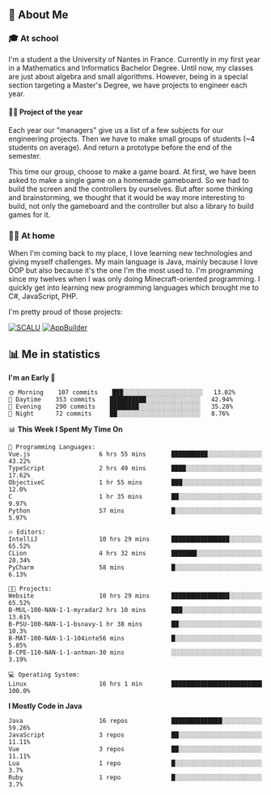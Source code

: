 ## 👀 About Me

### 🎓 At school

I'm a student a the University of Nantes in France. Currently in my first year in a Mathematics and Informatics Bachelor Degree. Until now, my classes are just about algebra and small algorithms. However, being in a special section targeting a Master's Degree, we have projects to engineer each year. 

#### 🔧🔬 Project of the year

Each year our "managers" give us a list of a few subjects for our engineering projects. Then we have to make small groups of students (~4 students on average). And return a prototype before the end of the semester.

This time our group, choose to make a game board. At first, we have been asked to make a single game on a homemade gameboard. So we had to build the screen and the controllers by ourselves. 
But after some thinking and brainstorming, we thought that it would be way more interesting to build, not only the gameboard and the controller but also a library to build games for it.

### 👨‍💻 At home

When I'm coming back to my place, I love learning new technologies and giving myself challenges. My main language is Java, mainly because I love OOP but also because it's the one I'm the most used to. I'm programming since my twelves when I was only doing Minecraft-oriented programming.  I quickly get into learning new programming languages which brought me to C#, JavaScript, PHP. 

I'm pretty proud of those projects:

[![SCALU](https://github-readme-stats.vercel.app/api/pin?username=renardfute&repo=SCALU)](https://github.com/renardfute/scalu)
[![AppBuilder](https://github-readme-stats.vercel.app/api/pin?username=pulsedev2&repo=AppBuilder)](https://github.com/pulsedev2/AppBuilder)

## 📊 Me in statistics
<!--START_SECTION:waka-->
**I'm an Early 🐤** 

```text
🌞 Morning    107 commits    ███░░░░░░░░░░░░░░░░░░░░░░   13.02% 
🌆 Daytime    353 commits    ██████████░░░░░░░░░░░░░░░   42.94% 
🌃 Evening    290 commits    ████████░░░░░░░░░░░░░░░░░   35.28% 
🌙 Night      72 commits     ██░░░░░░░░░░░░░░░░░░░░░░░   8.76%

```


📊 **This Week I Spent My Time On** 

```text
💬 Programming Languages: 
Vue.js                   6 hrs 55 mins       ██████████░░░░░░░░░░░░░░░   43.22% 
TypeScript               2 hrs 49 mins       ████░░░░░░░░░░░░░░░░░░░░░   17.62% 
ObjectiveC               1 hr 55 mins        ███░░░░░░░░░░░░░░░░░░░░░░   12.0% 
C                        1 hr 35 mins        ██░░░░░░░░░░░░░░░░░░░░░░░   9.97% 
Python                   57 mins             █░░░░░░░░░░░░░░░░░░░░░░░░   5.97%

🔥 Editors: 
IntelliJ                 10 hrs 29 mins      ████████████████░░░░░░░░░   65.52% 
CLion                    4 hrs 32 mins       ███████░░░░░░░░░░░░░░░░░░   28.34% 
PyCharm                  58 mins             █░░░░░░░░░░░░░░░░░░░░░░░░   6.13%

🐱‍💻 Projects: 
Website                  10 hrs 29 mins      ████████████████░░░░░░░░░   65.52% 
B-MUL-100-NAN-1-1-myradar2 hrs 10 mins       ███░░░░░░░░░░░░░░░░░░░░░░   13.61% 
B-PSU-100-NAN-1-1-bsnavy-1 hr 38 mins        ██░░░░░░░░░░░░░░░░░░░░░░░   10.3% 
B-MAT-100-NAN-1-1-104inte56 mins             █░░░░░░░░░░░░░░░░░░░░░░░░   5.85% 
B-CPE-110-NAN-1-1-antman-30 mins             ░░░░░░░░░░░░░░░░░░░░░░░░░   3.19%

💻 Operating System: 
Linux                    16 hrs 1 min        █████████████████████████   100.0%

```

**I Mostly Code in Java** 

```text
Java                     16 repos            ██████████████░░░░░░░░░░░   59.26% 
JavaScript               3 repos             ██░░░░░░░░░░░░░░░░░░░░░░░   11.11% 
Vue                      3 repos             ██░░░░░░░░░░░░░░░░░░░░░░░   11.11% 
Lua                      1 repo              █░░░░░░░░░░░░░░░░░░░░░░░░   3.7% 
Ruby                     1 repo              █░░░░░░░░░░░░░░░░░░░░░░░░   3.7%

```



<!--END_SECTION:waka-->
